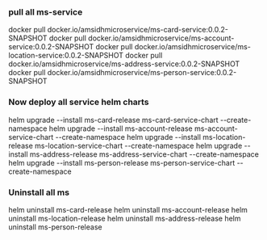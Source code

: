 ### pull all ms-service
docker pull docker.io/amsidhmicroservice/ms-card-service:0.0.2-SNAPSHOT
docker pull docker.io/amsidhmicroservice/ms-account-service:0.0.2-SNAPSHOT
docker pull docker.io/amsidhmicroservice/ms-location-service:0.0.2-SNAPSHOT
docker pull docker.io/amsidhmicroservice/ms-address-service:0.0.2-SNAPSHOT
docker pull docker.io/amsidhmicroservice/ms-person-service:0.0.2-SNAPSHOT


### Now deploy all service helm charts
helm upgrade --install ms-card-release ms-card-service-chart --create-namespace
helm upgrade --install ms-account-release ms-account-service-chart --create-namespace
helm upgrade --install ms-location-release ms-location-service-chart --create-namespace
helm upgrade --install ms-address-release ms-address-service-chart --create-namespace
helm upgrade --install ms-person-release ms-person-service-chart --create-namespace

### Uninstall all ms
helm uninstall ms-card-release
helm uninstall ms-account-release
helm uninstall ms-location-release
helm uninstall ms-address-release
helm uninstall ms-person-release


